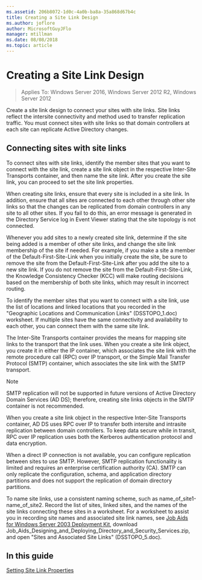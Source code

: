 ```yaml
---
ms.assetid: 206b8072-1d0c-4a0b-ba8a-35a868d67b4c
title: Creating a Site Link Design
ms.author: joflore
author: MicrosoftGuyJFlo
manager: mtillman
ms.date: 08/08/2018
ms.topic: article
---
```

# Creating a Site Link Design

> Applies To: Windows Server 2016, Windows Server 2012 R2, Windows Server 2012

Create a site link design to connect your sites with site links. Site links reflect the intersite connectivity and method used to transfer replication traffic. You must connect sites with site links so that domain controllers at each site can replicate Active Directory changes.

## Connecting sites with site links

To connect sites with site links, identify the member sites that you want to connect with the site link, create a site link object in the respective Inter-Site Transports container, and then name the site link. After you create the site link, you can proceed to set the site link properties.

When creating site links, ensure that every site is included in a site link. In addition, ensure that all sites are connected to each other through other site links so that the changes can be replicated from domain controllers in any site to all other sites. If you fail to do this, an error message is generated in the Directory Service log in Event Viewer stating that the site topology is not connected.

Whenever you add sites to a newly created site link, determine if the site being added is a member of other site links, and change the site link membership of the site if needed. For example, if you make a site a member of the Default-First-Site-Link when you initially create the site, be sure to remove the site from the Default-First-Site-Link after you add the site to a new site link. If you do not remove the site from the Default-First-Site-Link, the Knowledge Consistency Checker (KCC) will make routing decisions based on the membership of both site links, which may result in incorrect routing.

To identify the member sites that you want to connect with a site link, use the list of locations and linked locations that you recorded in the "Geographic Locations and Communication Links" (DSSTOPO_1.doc) worksheet. If multiple sites have the same connectivity and availability to each other, you can connect them with the same site link.

The Inter-Site Transports container provides the means for mapping site links to the transport that the link uses. When you create a site link object, you create it in either the IP container, which associates the site link with the remote procedure call (RPC) over IP transport, or the Simple Mail Transfer Protocol (SMTP) container, which associates the site link with the SMTP transport.

> [!NOTE]
> SMTP replication will not be supported in future versions of Active Directory Domain Services (AD DS); therefore, creating site links objects in the SMTP container is not recommended.

When you create a site link object in the respective Inter-Site Transports container, AD DS uses RPC over IP to transfer both intersite and intrasite replication between domain controllers. To keep data secure while in transit, RPC over IP replication uses both the Kerberos authentication protocol and data encryption.

When a direct IP connection is not available, you can configure replication between sites to use SMTP. However, SMTP replication functionality is limited and requires an enterprise certification authority (CA). SMTP can only replicate the configuration, schema, and application directory partitions and does not support the replication of domain directory partitions.

To name site links, use a consistent naming scheme, such as name_of_site1-name_of_site2. Record the list of sites, linked sites, and the names of the site links connecting these sites in a worksheet. For a worksheet to assist you in recording site names and associated site link names, see [Job Aids for Windows Server 2003 Deployment Kit](https://microsoft.com/download/details.aspx?id=9608), download Job_Aids_Designing_and_Deploying_Directory_and_Security_Services.zip, and open "Sites and Associated Site Links" (DSSTOPO_5.doc).

## In this guide

[Setting Site Link Properties](Setting-Site-Link-Properties.md)
